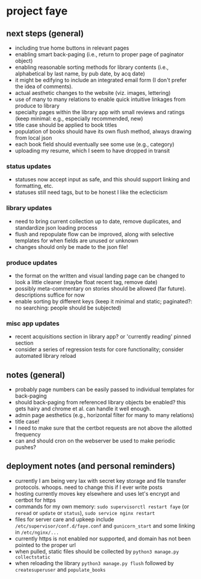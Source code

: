 # project faye

## next steps (general)
- including true home buttons in relevant pages
- enabling smart back-paging (i.e., return to proper page of paginator object)
- enabling reasonable sorting methods for library contents (i.e., alphabetical by last name, by pub date, by acq date)
- it might be edifying to include an integrated email form (I don't prefer the idea of comments).
- actual aesthetic changes to the website (viz. images, lettering)
- use of many to many relations to enable quick intuitive linkages from produce to library
- specialty pages within the library app with small reviews and ratings (keep minimal: e.g., especially recommended, new)
- title case should be applied to book titles
- population of books should have its own flush method, always drawing from local json
- each book field should eventually see some use (e.g., category)
- uploading my resume, which I seem to have dropped in transit

### status updates
- statuses now accept input as safe, and this should support linking and formatting, etc.
- statuses still need tags, but to be honest I like the eclecticism

### library updates
- need to bring current collection up to date, remove duplicates, and standardize json loading process
- flush and repopulate flow can be improved, along with selective templates for when fields are unused or unknown
- changes should only be made to the json file!

### produce updates
- the format on the written and visual landing page can be changed to look a little cleaner (maybe float recent tag, remove date)
- possibly meta-commentary on stories should be allowed (far future). descriptions suffice for now
- enable sorting by different keys (keep it minimal and static; paginated?: no searching: people should be subjected)

### misc app updates
- recent acquisitions section in library app? or 'currently reading' pinned section
- consider a series of regression tests for core functionality; consider automated library reload

## notes (general)
- probably page numbers can be easily passed to individual templates for back-paging
- should back-paging from referenced library objects be enabled? this gets hairy and chrome et al. can handle it well enough.
- admin page aesthetics (e.g., horizontal filter for many to many relations)
- title case!
- I need to make sure that the certbot requests are not above the allotted frequency
- can and should cron on the webserver be used to make periodic pushes?

## deployment notes (and personal reminders)
- currently I am being very lax with secret key storage and file transfer protocols. whoops. need to change this if I ever write posts
- hosting currently moves key elsewhere and uses let's encrypt and certbot for https
- commands for my own memory: `sudo supervisorctl restart faye` (or `reread` or `update` or `status`), `sudo service nginx restart`
- files for server care and upkeep include `/etc/supervisor/conf.d/faye.conf` and `gunicorn_start` and some linking in `/etc/nginx/...`
- currently https is not enabled nor supported, and domain has not been pointed to the proper url
- when pulled, static files should be collected by `python3 manage.py collectstatic`
- when reloading the library `python3 manage.py flush` followed by `createsuperuser` and `populate_books`
